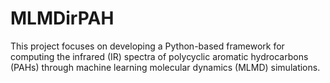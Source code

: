 # MLMDirPAH
This project focuses on developing a Python-based framework for computing the infrared (IR) spectra of polycyclic aromatic hydrocarbons (PAHs) through machine learning molecular dynamics (MLMD) simulations.
